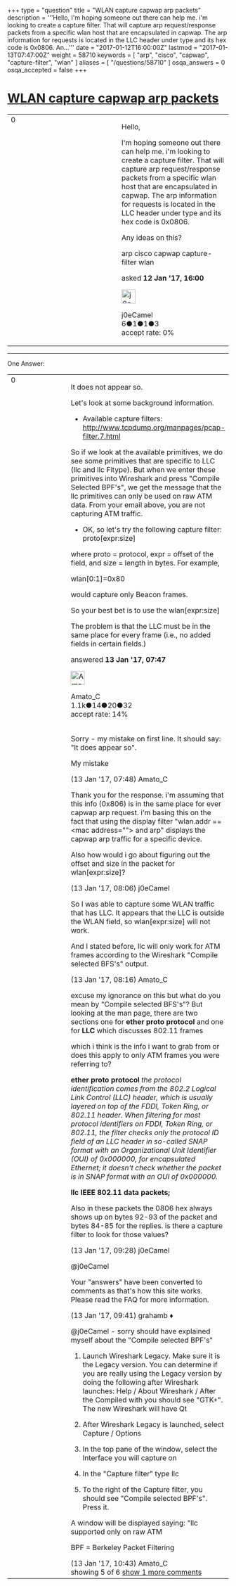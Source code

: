 +++
type = "question"
title = "WLAN capture capwap arp packets"
description = '''Hello,  I&#x27;m hoping someone out there can help me. i&#x27;m looking to create a capture filter. That will capture arp request/response packets from a specific wlan host that are encapsulated in capwap. The arp information for requests is located in the LLC header under type and its hex code is 0x0806.  An...'''
date = "2017-01-12T16:00:00Z"
lastmod = "2017-01-13T07:47:00Z"
weight = 58710
keywords = [ "arp", "cisco", "capwap", "capture-filter", "wlan" ]
aliases = [ "/questions/58710" ]
osqa_answers = 0
osqa_accepted = false
+++

<div class="headNormal">

# [WLAN capture capwap arp packets](/questions/58710/wlan-capture-capwap-arp-packets)

</div>

<div id="main-body">

<div id="askform">

<table id="question-table" style="width:100%;"><colgroup><col style="width: 50%" /><col style="width: 50%" /></colgroup><tbody><tr class="odd"><td style="width: 30px; vertical-align: top"><div class="vote-buttons"><div id="post-58710-score" class="post-score" title="current number of votes">0</div><div id="favorite-count" class="favorite-count"></div></div></td><td><div id="item-right"><div class="question-body"><p>Hello,</p><p>I'm hoping someone out there can help me. i'm looking to create a capture filter. That will capture arp request/response packets from a specific wlan host that are encapsulated in capwap. The arp information for requests is located in the LLC header under type and its hex code is 0x0806.</p><p>Any ideas on this?</p></div><div id="question-tags" class="tags-container tags">arp cisco capwap capture-filter wlan</div><div id="question-controls" class="post-controls"></div><div class="post-update-info-container"><div class="post-update-info post-update-info-user"><p>asked <strong>12 Jan '17, 16:00</strong></p><img src="https://secure.gravatar.com/avatar/f20215beb3590c945a80e0236d70b2fc?s=32&amp;d=identicon&amp;r=g" class="gravatar" width="32" height="32" alt="j0eCamel&#39;s gravatar image" /><p>j0eCamel<br />
<span class="score" title="6 reputation points">6</span><span title="1 badges"><span class="badge1">●</span><span class="badgecount">1</span></span><span title="1 badges"><span class="silver">●</span><span class="badgecount">1</span></span><span title="3 badges"><span class="bronze">●</span><span class="badgecount">3</span></span><br />
<span class="accept_rate" title="Rate of the user&#39;s accepted answers">accept rate:</span> <span title="j0eCamel has no accepted answers">0%</span></p></div></div><div id="comments-container-58710" class="comments-container"></div><div id="comment-tools-58710" class="comment-tools"></div><div class="clear"></div><div id="comment-58710-form-container" class="comment-form-container"></div><div class="clear"></div></div></td></tr></tbody></table>

------------------------------------------------------------------------

<div class="tabBar">

<span id="sort-top"></span>

<div class="headQuestions">

One Answer:

</div>

</div>

<span id="58735"></span>

<div id="answer-container-58735" class="answer">

<table style="width:100%;"><colgroup><col style="width: 50%" /><col style="width: 50%" /></colgroup><tbody><tr class="odd"><td style="width: 30px; vertical-align: top"><div class="vote-buttons"><div id="post-58735-score" class="post-score" title="current number of votes">0</div></div></td><td><div class="item-right"><div class="answer-body"><p>It does not appear so.</p><p>Let's look at some background information.</p><ul><li>Available capture filters:<br />
<a href="http://www.tcpdump.org/manpages/pcap-filter.7.html">http://www.tcpdump.org/manpages/pcap-filter.7.html</a></li></ul><p>So if we look at the available primitives, we do see some primitives that are specific to LLC (llc and llc Fitype). But when we enter these primitives into Wireshark and press "Compile Selected BPF's", we get the message that the llc primitives can only be used on raw ATM data. From your email above, you are not capturing ATM traffic.</p><ul><li>OK, so let's try the following capture filter: proto[expr:size]</li></ul><p>where proto = protocol, expr = offset of the field, and size = length in bytes. For example,</p><p>wlan[0:1]=0x80</p><p>would capture only Beacon frames.</p><p>So your best bet is to use the wlan[expr:size]</p><p>The problem is that the LLC must be in the same place for every frame (i.e., no added fields in certain fields.)<br />
</p></div><div class="answer-controls post-controls"></div><div class="post-update-info-container"><div class="post-update-info post-update-info-user"><p>answered <strong>13 Jan '17, 07:47</strong></p><img src="https://secure.gravatar.com/avatar/d9cf592a79eafbc3b2a8b3f38cf38362?s=32&amp;d=identicon&amp;r=g" class="gravatar" width="32" height="32" alt="Amato_C&#39;s gravatar image" /><p>Amato_C<br />
<span class="score" title="1098 reputation points"><span>1.1k</span></span><span title="14 badges"><span class="badge1">●</span><span class="badgecount">14</span></span><span title="20 badges"><span class="silver">●</span><span class="badgecount">20</span></span><span title="32 badges"><span class="bronze">●</span><span class="badgecount">32</span></span><br />
<span class="accept_rate" title="Rate of the user&#39;s accepted answers">accept rate:</span> <span title="Amato_C has 15 accepted answers">14%</span> </br></br></p></div></div><div id="comments-container-58735" class="comments-container"><span id="58736"></span><div id="comment-58736" class="comment"><div id="post-58736-score" class="comment-score"></div><div class="comment-text"><p>Sorry - my mistake on first line. It should say: "It does appear so".</p><p>My mistake</p></div><div id="comment-58736-info" class="comment-info"><span class="comment-age">(13 Jan '17, 07:48)</span> Amato_C</div></div><span id="58737"></span><div id="comment-58737" class="comment"><div id="post-58737-score" class="comment-score"></div><div class="comment-text"><p>Thank you for the response. i'm assuming that this info (0x806) is in the same place for ever capwap arp request. i'm basing this on the fact that using the display filter "wlan.addr == &lt;mac address=""&gt; and arp" displays the capwap arp traffic for a specific device.</p><p>Also how would i go about figuring out the offset and size in the packet for wlan[expr:size]?</p></div><div id="comment-58737-info" class="comment-info"><span class="comment-age">(13 Jan '17, 08:06)</span> j0eCamel</div></div><span id="58738"></span><div id="comment-58738" class="comment"><div id="post-58738-score" class="comment-score"></div><div class="comment-text"><p>So I was able to capture some WLAN traffic that has LLC. It appears that the LLC is outside the WLAN field, so wlan[expr:size] will not work.</p><p>And I stated before, llc will only work for ATM frames according to the Wireshark "Compile selected BFS's" output.</p></div><div id="comment-58738-info" class="comment-info"><span class="comment-age">(13 Jan '17, 08:16)</span> Amato_C</div></div><span id="58740"></span><div id="comment-58740" class="comment"><div id="post-58740-score" class="comment-score"></div><div class="comment-text"><p>excuse my ignorance on this but what do you mean by "Compile selected BFS's"? But looking at the man page, there are two sections one for <strong>ether proto protocol</strong> and one for <strong>LLC</strong> which discusses 802.11 frames</p><p>which i think is the info i want to grab from or does this apply to only ATM frames you were referring to?</p><p><strong>ether proto protocol</strong> <em>the protocol identification comes from the 802.2 Logical Link Control (LLC) header, which is usually layered on top of the FDDI, Token Ring, or 802.11 header. When filtering for most protocol identifiers on FDDI, Token Ring, or 802.11, the filter checks only the protocol ID field of an LLC header in so-called SNAP format with an Organizational Unit Identifier (OUI) of 0x000000, for encapsulated Ethernet; it doesn't check whether the packet is in SNAP format with an OUI of 0x000000.</em></p><p><strong>llc</strong> <strong>IEEE 802.11 data packets;</strong></p><p>Also in these packets the 0806 hex always shows up on bytes 92-93 of the packet and bytes 84-85 for the replies. is there a capture filter to look for those values?</p></div><div id="comment-58740-info" class="comment-info"><span class="comment-age">(13 Jan '17, 09:28)</span> j0eCamel</div></div><span id="58741"></span><div id="comment-58741" class="comment"><div id="post-58741-score" class="comment-score"></div><div class="comment-text"><p>@j0eCamel</p><p>Your "answers" have been converted to comments as that's how this site works. Please read the FAQ for more information.</p></div><div id="comment-58741-info" class="comment-info"><span class="comment-age">(13 Jan '17, 09:41)</span> grahamb ♦</div></div><span id="58742"></span><div id="comment-58742" class="comment not_top_scorer"><div id="post-58742-score" class="comment-score"></div><div class="comment-text"><p>@j0eCamel - sorry should have explained myself about the "Compile selected BPF's"</p><ol><li><p>Launch Wireshark Legacy. Make sure it is the Legacy version. You can determine if you are really using the Legacy version by doing the following after Wireshark launches: Help / About Wireshark / After the Compiled with you should see "GTK+". The new Wireshark will have Qt</p></li><li><p>After Wireshark Legacy is launched, select Capture / Options</p></li><li><p>In the top pane of the window, select the Interface you will capture on</p></li><li><p>In the "Capture filter" type llc</p></li><li><p>To the right of the Capture filter, you should see "Compile selected BPF's". Press it.</p></li></ol><p>A window will be displayed saying: "llc supported only on raw ATM</p><p>BPF = Berkeley Packet Filtering</p></div><div id="comment-58742-info" class="comment-info"><span class="comment-age">(13 Jan '17, 10:43)</span> Amato_C</div></div></div><div id="comment-tools-58735" class="comment-tools"><span class="comments-showing"> showing 5 of 6 </span> <a href="#" class="show-all-comments-link">show 1 more comments</a></div><div class="clear"></div><div id="comment-58735-form-container" class="comment-form-container"></div><div class="clear"></div></div></td></tr></tbody></table>

</div>

<div class="paginator-container-left">

</div>

</div>

</div>

